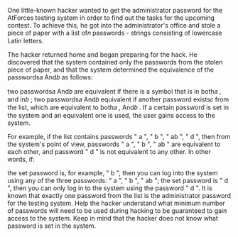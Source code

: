One little-known hacker wanted to get the administrator password for the AtForces testing system in order to find out the tasks for the upcoming contest. To achieve this, he got into the administrator's office and stole a piece of paper with a list of𝑛
passwords - strings consisting of lowercase Latin letters.

The hacker returned home and began preparing for the hack. He discovered that the system contained only the passwords from the stolen piece of paper, and that the system determined the equivalence of the passwords𝑎
And𝑏
as follows:

two passwords𝑎
And𝑏
are equivalent if there is a symbol that is in both𝑎
, and in𝑏
;
two passwords𝑎
And𝑏
equivalent if another password exists𝑐
from the list, which are equivalent to both𝑎
, And𝑏
.
If a certain password is set in the system and an equivalent one is used, the user gains access to the system.

For example, if the list contains passwords " a ", " b ", " ab ", " d ", then from the system's point of view, passwords " a ", " b ", " ab " are equivalent to each other, and password " d " is not equivalent to any other. In other words, if:

the set password is, for example, " b ", then you can log into the system using any of the three passwords: " a ", " b ", " ab ";
the set password is " d ", then you can only log in to the system using the password " d ".
It is known that exactly one password from the list is the administrator password for the testing system. Help the hacker understand what minimum number of passwords will need to be used during hacking to be guaranteed to gain access to the system. Keep in mind that the hacker does not know what password is set in the system.
